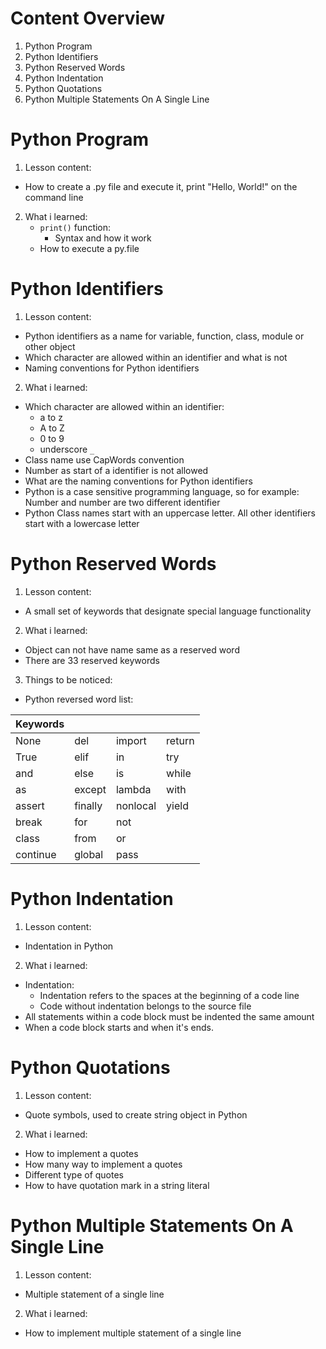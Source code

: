 # Content Overview
1. Python Program
2. Python Identifiers
3. Python Reserved Words
4. Python Indentation
5. Python Quotations
6. Python Multiple Statements On A Single Line


# Python Program
1. Lesson content:
  - How to create a .py file and execute it, print "Hello, World!" on the command line
2. What i learned:
    - ```print()``` function:
      - Syntax and how it work
    - How to execute a py.file
# Python Identifiers
1. Lesson content:
  - Python identifiers as a name for variable, function, class, module or other object
  - Which character are allowed within an identifier and what is not
  - Naming conventions for Python identifiers
2. What i learned:
  - Which character are allowed within an identifier:
    -  a to z
    -  A to Z
    -  0 to 9
    -  underscore ```_```
  - Class name use CapWords convention
  - Number as start of a identifier is not allowed
  - What are the naming conventions for Python identifiers
  - Python is a case sensitive programming language, so for example: Number and number are two different identifier
  - Python Class names start with an uppercase letter. All other identifiers start with a lowercase letter
# Python Reserved Words
1. Lesson content:
  - A small set of keywords that designate special language functionality
2. What i learned:
  - Object can not have name same as a reserved word
  - There are 33 reserved keywords
3. Things to be noticed:
  - Python reversed word list:

| Keywords |         |          |        |
| -------- | ------- | -------- | ------ |
| None     | del     | import   | return |
| True     | elif    | in       | try    |
| and      | else    | is       | while  |
| as       | except  | lambda   | with   |
| assert   | finally | nonlocal | yield  |
| break    | for     | not      |        |
| class    | from    | or       |        |
| continue | global  | pass     |        |
# Python Indentation
1. Lesson content:
  - Indentation in Python
2. What i learned:
  - Indentation:
      - Indentation refers to the spaces at the beginning of a code line
      - Code without indentation belongs to the source file
  - All statements within a code block must be indented the same amount
  - When a code block starts and when it's ends.
# Python Quotations
1. Lesson content:
  - Quote symbols, used to create string object in Python
2. What i learned:
  - How to implement a quotes
  - How many way to implement a quotes
  - Different type of quotes
  - How to have quotation mark in a string literal
# Python Multiple Statements On A Single Line
1. Lesson content:
  - Multiple statement of a single line
2. What i learned:
  - How to implement multiple statement of a single line